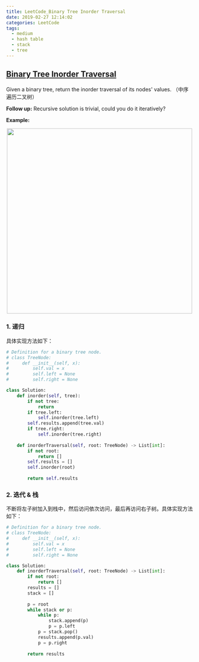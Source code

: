 ```yaml
---
title: LeetCode_Binary Tree Inorder Traversal
date: 2019-02-27 12:14:02
categories: LeetCode
tags: 
  - medium
  - hash table
  - stack
  - tree
---
```


## [Binary Tree Inorder Traversal](https://leetcode.com/problems/binary-tree-inorder-traversal/)

Given a binary tree, return the inorder traversal of its nodes' values.
（中序遍历二叉树）

<!--more-->

**Follow up:** Recursive solution is trivial, could you do it iteratively?

**Example:** 

<div align=center>
	<img src="/images/leetcode_94.png" width = "500" align=center/>
</div>

### 1. 递归
具体实现方法如下：

```python
# Definition for a binary tree node.
# class TreeNode:
#     def __init__(self, x):
#         self.val = x
#         self.left = None
#         self.right = None

class Solution:
    def inorder(self, tree):
        if not tree:
            return
        if tree.left:
            self.inorder(tree.left)
        self.results.append(tree.val)
        if tree.right:
            self.inorder(tree.right)
    
    def inorderTraversal(self, root: TreeNode) -> List[int]:   
        if not root:
            return []
        self.results = []
        self.inorder(root)
        
        return self.results
```

### 2. 迭代 & 栈
不断将左子树加入到栈中，然后访问依次访问，最后再访问右子树。具体实现方法如下：
```python
# Definition for a binary tree node.
# class TreeNode:
#     def __init__(self, x):
#         self.val = x
#         self.left = None
#         self.right = None

class Solution:
    def inorderTraversal(self, root: TreeNode) -> List[int]:   
        if not root:
            return []
        results = []
        stack = []
        
        p = root
        while stack or p:
            while p:
                stack.append(p)
                p = p.left
            p = stack.pop()
            results.append(p.val)
            p = p.right
            
        return results
```